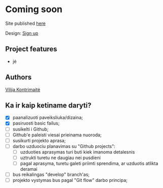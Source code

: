 # Coming soon

Site published [here](https://vikontrimaite.github.io/coming-soon-page/index.html)

Design: [Sign up]()


## Project features
- jė

## Authors
[Vilija Kontrimaitė](https://github.com/vikontrimaite)


## Ka ir kaip ketiname daryti?

* [x] paanalizuoti paveiksliuka/dizaina;
* [x] pasiruosti basic failus;
* [ ] susikelti i Github;
* [ ] Github'e paleisti viesai prieinama nuoroda;
* [ ] susikurti projekto aprasa;
* [ ] darbo uzduociu planavimas su "Github projects":
    * [ ] uzduoties aprasymas turi buti kiek imanoma detalesnis
    * [ ] uztrukti turetu ne daugiau nei pusdieni
    * [ ] pagal aprasyma, turetu galeti priimti sprendima, ar uzduotis atlikta deramai
* [ ] bus reikalingas "develop" branch'as;
* [ ] projekto vystymas bus pagal "Git flow" darbo principa;